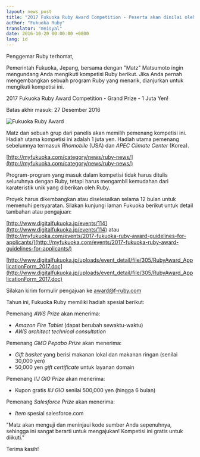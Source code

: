 ```yaml
---
layout: news_post
title: "2017 Fukuoka Ruby Award Competition - Peserta akan dinilai oleh Matz"
author: "Fukuoka Ruby"
translator: "meisyal"
date: 2016-10-20 00:00:00 +0000
lang: id
---
```


Penggemar Ruby terhomat,

Pemerintah Fukuoka, Jepang, bersama dengan "Matz" Matsumoto ingin
mengundang Anda mengikuti kompetisi Ruby berikut. Jika Anda pernah
mengembangkan sebuah program Ruby yang menarik, dianjurkan untuk mengikuti
kompetisi ini.

2017 Fukuoka Ruby Award Competition - Grand Prize - 1 Juta Yen!

Batas akhir masuk: 27 Desember 2016

![Fukuoka Ruby Award](http://www.digitalfukuoka.jp/javascripts/kcfinder/upload/images/fukuokarubyaward2017.png)

Matz dan sebuah grup dari panelis akan memilih pemenang kompetisi ini.
Hadiah utama kompetisi ini adalah 1 juta yen.
Hadiah utama pemenang sebelumnya termasuk *Rhomobile* (USA) dan *APEC
Climate Center* (Korea).

[http://myfukuoka.com/category/news/ruby-news/](http://myfukuoka.com/category/news/ruby-news/)

Program-program yang masuk dalam kompetisi tidak harus ditulis seluruhnya
dengan Ruby, tetapi harus mengambil kemudahan dari karateristik unik yang
diberikan oleh Ruby.

Proyek harus dikembangkan atau diselesaikan selama 12 bulan untuk
memenuhi persyaratan. Silakan kunjungi laman Fukuoka berikut untuk detail
tambahan atau pengajuan:

[http://www.digitalfukuoka.jp/events/114](http://www.digitalfukuoka.jp/events/114)
atau
[http://myfukuoka.com/events/2017-fukuoka-ruby-award-guidelines-for-applicants/](http://myfukuoka.com/events/2017-fukuoka-ruby-award-guidelines-for-applicants/)

[http://www.digitalfukuoka.jp/uploads/event_detail/file/305/RubyAward_ApplicationForm_2017.doc](http://www.digitalfukuoka.jp/uploads/event_detail/file/305/RubyAward_ApplicationForm_2017.doc)

Silakan kirim formulir pengajuan ke award@f-ruby.com

Tahun ini, Fukuoka Ruby memiliki hadiah spesial berikut:

Pemenang *AWS Prize* akan menerima:

* *Amazon Fire Tablet* (dapat berubah sewaktu-waktu)
* *AWS architect technical consultation*

Pemenang *GMO Pepabo Prize* akan menerima:

* *Gift basket* yang berisi makanan lokal dan makanan ringan (senilai 30,000
  yen)
* 50,000 yen *gift certificate* untuk layanan domain

Pemenang *IIJ GIO Prize* akan menerima:

* Kupon gratis *IIJ GIO* senilai 500,000 yen (hingga 6 bulan)

Pemenang *Salesforce Prize* akan menerima:

* *Item* spesial salesforce.com

"Matz akan menguji dan meninjaui kode sumber Anda sepenuhnya, sehingga ini
sangat berarti untuk mengajukan! Kompetisi ini gratis untuk diikuti."

Terima kasih!
